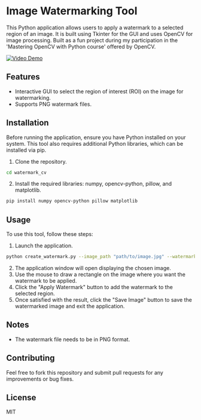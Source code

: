 # Image Watermarking Tool

This Python application allows users to apply a watermark to a selected region of an image. It is built using Tkinter for the GUI and uses OpenCV for image processing. Built as a fun project during my participation in the 'Mastering OpenCV with Python course' offered by OpenCV.

[![Video Demo](https://d33v4339jhl8k0.cloudfront.net/docs/assets/591c8a010428634b4a33375c/images/5ab4866b2c7d3a56d8873f4c/file-MrylO8jADD.png)](https://www.youtube.com/watch?v=0wKTHITp3Qw)


## Features

- Interactive GUI to select the region of interest (ROI) on the image for watermarking.
- Supports PNG watermark files.

## Installation

Before running the application, ensure you have Python installed on your system. This tool also requires additional Python libraries, which can be installed via pip.

1. Clone the repository.

```bash
cd watermark_cv
```

2. Install the required libraries: numpy, opencv-python, pillow, and matplotlib.

```bash
pip install numpy opencv-python pillow matplotlib
```

## Usage

To use this tool, follow these steps:

1. Launch the application.

```bash
python create_watermark.py --image_path "path/to/image.jpg" --watermark_path "path/to/watermark.png"
```
2. The application window will open displaying the chosen image.
3. Use the mouse to draw a rectangle on the image where you want the watermark to be applied.
4. Click the "Apply Watermark" button to add the watermark to the selected region.
5. Once satisfied with the result, click the "Save Image" button to save the watermarked image and exit the application.

## Notes

- The watermark file needs to be in PNG format.

## Contributing

Feel free to fork this repository and submit pull requests for any improvements or bug fixes.

## License

MIT
